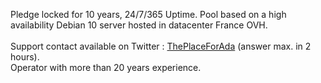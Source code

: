 Pledge locked for 10 years, 24/7/365 Uptime. Pool based on a high availability Debian 10 server hosted in datacenter France OVH. 
<br><br>
Support contact available on Twitter : <a href="https://twitter.com/ThePlaceForAda">ThePlaceForAda</a> (answer max. in 2 hours). 
<br>
Operator with more than 20 years experience.



